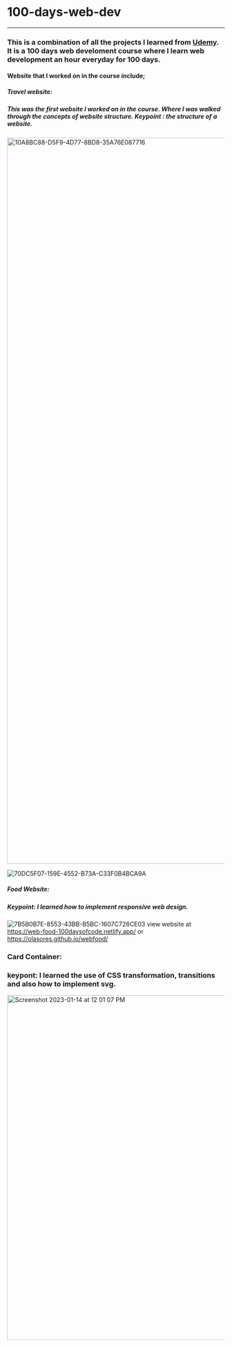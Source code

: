 # 100-days-web-dev
-------------------
### This is a combination of all the projects I learned from [Udemy](https://www.udemy.com/share/105mI63@mofq1-zOC0EUMqXNydqJ29xBqhVLC24R5dDTL1PmDW4cxeUZQrM21zweyUBLuVSFCA==/). It is a 100 days web develoment course where I learn web development an hour everyday for 100 days.

#### Website that I worked on in the course include; 

##### **Travel website:**
##### This was the first website I worked on in the course. Where I was walked through the concepts of website structure. Keypoint : the structure of a website. 

<img width="1680" alt="10A8BC88-D5F9-4D77-8BD8-35A76E087716" src="https://user-images.githubusercontent.com/112015383/211456784-310792dc-e65a-4b7b-aa5e-1b2da8d89fdd.png">

![70DC5F07-159E-4552-B73A-C33F0B4BCA9A](https://user-images.githubusercontent.com/112015383/211456972-c4cbee93-b886-4527-83e9-ea04cc8cd8d5.jpeg)

##### **Food Website:**

##### Keypoint: I learned how to implement responsive web design. 
![7B5B0B7E-8553-43BB-B5BC-1607C726CE03](https://user-images.githubusercontent.com/112015383/211456171-da03ea31-0eff-4fab-9055-6ae20267c529.jpeg)
view website at https://web-food-100daysofcode.netlify.app/ or https://olasores.github.io/webfood/


### Card Container: 
### keypont: I learned the use of CSS transformation, transitions and also how to implement svg.
<img width="798" alt="Screenshot 2023-01-14 at 12 01 07 PM" src="https://user-images.githubusercontent.com/112015383/212494637-01c29edf-3006-4cc2-b652-11296df7891a.png">

